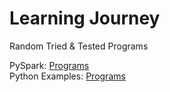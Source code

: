 # Learning Journey
Random Tried & Tested Programs

PySpark: [Programs](https://github.com/shobhit-singh/Python-PySpark-Programs/tree/master/PySpark)
<br>
Python Examples: [Programs](https://github.com/shobhit-singh/Python-Programs/tree/master/python)
